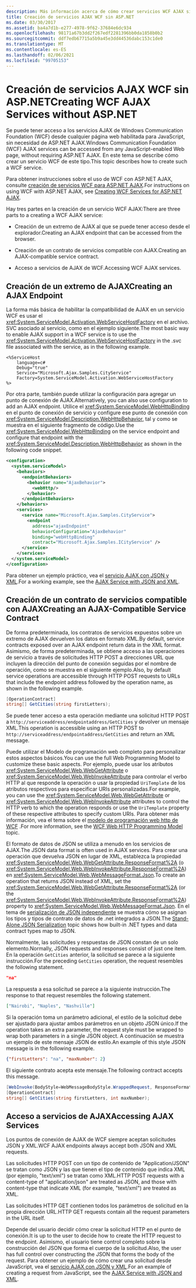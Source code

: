 ```yaml
---
description: Más información acerca de cómo crear servicios WCF AJAX sin ASP.NET
title: Creación de servicios AJAX WCF sin ASP.NET
ms.date: 03/30/2017
ms.assetid: ba4a7d1b-e277-4978-9f62-37684e6dc934
ms.openlocfilehash: 98171a67b3dd2f267edf2281396bb0da1858b0b2
ms.sourcegitcommit: ddf7edb67715a5b9a45e3dd44536dabc153c1de0
ms.translationtype: MT
ms.contentlocale: es-ES
ms.lasthandoff: 02/06/2021
ms.locfileid: "99705153"
---
```

# <a name="creating-wcf-ajax-services-without-aspnet"></a><span data-ttu-id="704be-103">Creación de servicios AJAX WCF sin ASP.NET</span><span class="sxs-lookup"><span data-stu-id="704be-103">Creating WCF AJAX Services without ASP.NET</span></span>

<span data-ttu-id="704be-104">Se puede tener acceso a los servicios AJAX de Windows Communication Foundation (WCF) desde cualquier página web habilitada para JavaScript, sin necesidad de ASP.NET AJAX.</span><span class="sxs-lookup"><span data-stu-id="704be-104">Windows Communication Foundation (WCF) AJAX services can be accessed from any JavaScript-enabled Web page, without requiring ASP.NET AJAX.</span></span> <span data-ttu-id="704be-105">En este tema se describe cómo crear un servicio WCF de este tipo.</span><span class="sxs-lookup"><span data-stu-id="704be-105">This topic describes how to create such a WCF service.</span></span>  
  
 <span data-ttu-id="704be-106">Para obtener instrucciones sobre el uso de WCF con ASP.NET AJAX, consulte [creación de servicios WCF para ASP.NET AJAX](creating-wcf-services-for-aspnet-ajax.md).</span><span class="sxs-lookup"><span data-stu-id="704be-106">For instructions on using WCF with ASP.NET AJAX, see [Creating WCF Services for ASP.NET AJAX](creating-wcf-services-for-aspnet-ajax.md).</span></span>  
  
 <span data-ttu-id="704be-107">Hay tres partes en la creación de un servicio WCF AJAX:</span><span class="sxs-lookup"><span data-stu-id="704be-107">There are three parts to a creating a WCF AJAX service:</span></span>  
  
- <span data-ttu-id="704be-108">Creación de un extremo de AJAX al que se puede tener acceso desde el explorador.</span><span class="sxs-lookup"><span data-stu-id="704be-108">Creating an AJAX endpoint that can be accessed from the browser.</span></span>  
  
- <span data-ttu-id="704be-109">Creación de un contrato de servicios compatible con AJAX.</span><span class="sxs-lookup"><span data-stu-id="704be-109">Creating an AJAX-compatible service contract.</span></span>  
  
- <span data-ttu-id="704be-110">Acceso a servicios de AJAX de WCF.</span><span class="sxs-lookup"><span data-stu-id="704be-110">Accessing WCF AJAX services.</span></span>  
  
## <a name="creating-an-ajax-endpoint"></a><span data-ttu-id="704be-111">Creación de un extremo de AJAX</span><span class="sxs-lookup"><span data-stu-id="704be-111">Creating an AJAX Endpoint</span></span>  

 <span data-ttu-id="704be-112">La forma más básica de habilitar la compatibilidad de AJAX en un servicio WCF es usar el <xref:System.ServiceModel.Activation.WebServiceHostFactory> en el archivo. SVC asociado al servicio, como en el ejemplo siguiente.</span><span class="sxs-lookup"><span data-stu-id="704be-112">The most basic way to enable AJAX support in a WCF service is to use the <xref:System.ServiceModel.Activation.WebServiceHostFactory> in the .svc file associated with the service, as in the following example.</span></span>  
  
```text
<%ServiceHost
    language=c#  
    Debug="true"  
    Service="Microsoft.Ajax.Samples.CityService"  
    Factory=System.ServiceModel.Activation.WebServiceHostFactory  
%>  
```  
  
 <span data-ttu-id="704be-113">Por otra parte, también puede utilizar la configuración para agregar un punto de conexión de AJAX.</span><span class="sxs-lookup"><span data-stu-id="704be-113">Alternatively, you can also use configuration to add an AJAX endpoint.</span></span> <span data-ttu-id="704be-114">Utilice el <xref:System.ServiceModel.WebHttpBinding> en el punto de conexión de servicio y configure ese punto de conexión con <xref:System.ServiceModel.Description.WebHttpBehavior>, tal y como se muestra en el siguiente fragmento de código.</span><span class="sxs-lookup"><span data-stu-id="704be-114">Use the <xref:System.ServiceModel.WebHttpBinding> on the service endpoint and configure that endpoint with the <xref:System.ServiceModel.Description.WebHttpBehavior> as shown in the following code snippet.</span></span>  
  
```xml  
<configuration>  
  <system.serviceModel>  
    <behaviors>  
      <endpointBehaviors>  
        <behavior name="AjaxBehavior">  
          <webHttp/>  
        </behavior>  
      </endpointBehaviors>  
    </behaviors>  
    <services>  
      <service name="Microsoft.Ajax.Samples.CityService">  
        <endpoint
          address="ajaxEndpoint"  
          behaviorConfiguration="AjaxBehavior"  
          binding="webHttpBinding"  
          contract="Microsoft.Ajax.Samples.ICityService" />  
      </service>  
    </services>  
  </system.serviceModel>  
</configuration>  
```  
  
 <span data-ttu-id="704be-115">Para obtener un ejemplo práctico, vea el [servicio AJAX con JSON y XML](../samples/ajax-service-with-json-and-xml-sample.md).</span><span class="sxs-lookup"><span data-stu-id="704be-115">For a working example, see the [AJAX Service with JSON and XML](../samples/ajax-service-with-json-and-xml-sample.md).</span></span>  
  
## <a name="creating-an-ajax-compatible-service-contract"></a><span data-ttu-id="704be-116">Creación de un contrato de servicios compatible con AJAX</span><span class="sxs-lookup"><span data-stu-id="704be-116">Creating an AJAX-Compatible Service Contract</span></span>  

 <span data-ttu-id="704be-117">De forma predeterminada, los contratos de servicios expuestos sobre un extremo de AJAX devuelven los datos en formato XML.</span><span class="sxs-lookup"><span data-stu-id="704be-117">By default, service contracts exposed over an AJAX endpoint return data in the XML format.</span></span> <span data-ttu-id="704be-118">Asimismo, de forma predeterminada, se obtiene acceso a las operaciones de servicio a través de solicitudes HTTP POST a direcciones URL que incluyen la dirección del punto de conexión seguidas por el nombre de operación, como se muestra en el siguiente ejemplo.</span><span class="sxs-lookup"><span data-stu-id="704be-118">Also, by default service operations are accessible through HTTP POST requests to URLs that include the endpoint address followed by the operation name, as shown in the following example.</span></span>  
  
```csharp
[OperationContract]  
string[] GetCities(string firstLetters);  
```  
  
 <span data-ttu-id="704be-119">Se puede tener acceso a esta operación mediante una solicitud HTTP POST a `http://serviceaddress/endpointaddress/GetCities` y devolver un mensaje XML.</span><span class="sxs-lookup"><span data-stu-id="704be-119">This operation is accessible using an HTTP POST to `http://serviceaddress/endpointaddress/GetCities` and return an XML message.</span></span>  
  
 <span data-ttu-id="704be-120">Puede utilizar el Modelo de programación web completo para personalizar estos aspectos básicos.</span><span class="sxs-lookup"><span data-stu-id="704be-120">You can use the full Web Programming Model to customize these basic aspects.</span></span> <span data-ttu-id="704be-121">Por ejemplo, puede usar los atributos <xref:System.ServiceModel.Web.WebGetAttribute> o <xref:System.ServiceModel.Web.WebInvokeAttribute> para controlar el verbo HTTP al que responde la operación o usar la propiedad `UriTemplate` de los atributos respectivos para especificar URIs personalizadas.</span><span class="sxs-lookup"><span data-stu-id="704be-121">For example, you can use the <xref:System.ServiceModel.Web.WebGetAttribute> or <xref:System.ServiceModel.Web.WebInvokeAttribute> attributes to control the HTTP verb to which the operation responds or use the `UriTemplate` property of these respective attributes to specify custom URIs.</span></span> <span data-ttu-id="704be-122">Para obtener más información, vea el tema sobre el [modelo de programación web http de WCF](wcf-web-http-programming-model.md) .</span><span class="sxs-lookup"><span data-stu-id="704be-122">For more information, see the [WCF Web HTTP Programming Model](wcf-web-http-programming-model.md) topic.</span></span>  
  
 <span data-ttu-id="704be-123">El formato de datos de JSON se utiliza a menudo en los servicios de AJAX.</span><span class="sxs-lookup"><span data-stu-id="704be-123">The JSON data format is often used in AJAX services.</span></span> <span data-ttu-id="704be-124">Para crear una operación que devuelva JSON en lugar de XML, establezca la propiedad <xref:System.ServiceModel.Web.WebGetAttribute.ResponseFormat%2A> (o <xref:System.ServiceModel.Web.WebInvokeAttribute.ResponseFormat%2A>) en <xref:System.ServiceModel.Web.WebMessageFormat.Json>.</span><span class="sxs-lookup"><span data-stu-id="704be-124">To create an operation that returns JSON instead of XML, set the <xref:System.ServiceModel.Web.WebGetAttribute.ResponseFormat%2A> (or the <xref:System.ServiceModel.Web.WebInvokeAttribute.ResponseFormat%2A>) property to <xref:System.ServiceModel.Web.WebMessageFormat.Json>.</span></span> <span data-ttu-id="704be-125">En el tema de [serialización de JSON independiente](stand-alone-json-serialization.md) se muestra cómo se asignan los tipos y tipos de contrato de datos de .net integrados a JSON.</span><span class="sxs-lookup"><span data-stu-id="704be-125">The [Stand-Alone JSON Serialization](stand-alone-json-serialization.md) topic shows how built-in .NET types and data contract types map to JSON.</span></span>  
  
 <span data-ttu-id="704be-126">Normalmente, las solicitudes y respuestas de JSON constan de un solo elemento.</span><span class="sxs-lookup"><span data-stu-id="704be-126">Normally, JSON requests and responses consist of just one item.</span></span> <span data-ttu-id="704be-127">En la operación `GetCities` anterior, la solicitud se parece a la siguiente instrucción.</span><span class="sxs-lookup"><span data-stu-id="704be-127">For the preceding `GetCities` operation, the request resembles the following statement.</span></span>  
  
```json
"na"  
```  
  
 <span data-ttu-id="704be-128">La respuesta a esa solicitud se parece a la siguiente instrucción.</span><span class="sxs-lookup"><span data-stu-id="704be-128">The response to that request resembles the following statement.</span></span>  
  
```json
["Nairobi", "Naples", "Nashville"]  
```  
  
 <span data-ttu-id="704be-129">Si la operación toma un parámetro adicional, el estilo de la solicitud debe ser ajustado para ajustar ambos parámetros en un objeto JSON único.</span><span class="sxs-lookup"><span data-stu-id="704be-129">If the operation takes an extra parameter, the request style must be wrapped to wrap both parameters in a single JSON object.</span></span> <span data-ttu-id="704be-130">A continuación se muestra un ejemplo de este mensaje JSON de estilo.</span><span class="sxs-lookup"><span data-stu-id="704be-130">An example of this style JSON message is in the following example.</span></span>  
  
```json  
{"firstLetters": "na", "maxNumber": 2}  
```  
  
 <span data-ttu-id="704be-131">El siguiente contrato acepta este mensaje.</span><span class="sxs-lookup"><span data-stu-id="704be-131">The following contract accepts this message.</span></span>  
  
```csharp
[WebInvoke(BodyStyle=WebMessageBodyStyle.WrappedRequest, ResponseFormat=WebMessageFormat.Json)]  
[OperationContract]  
string[] GetCities(string firstLetters, int maxNumber);  
```  
  
## <a name="accessing-ajax-services"></a><span data-ttu-id="704be-132">Acceso a servicios de AJAX</span><span class="sxs-lookup"><span data-stu-id="704be-132">Accessing AJAX Services</span></span>  

 <span data-ttu-id="704be-133">Los puntos de conexión de AJAX de WCF siempre aceptan solicitudes JSON y XML.</span><span class="sxs-lookup"><span data-stu-id="704be-133">WCF AJAX endpoints always accept both JSON and XML requests.</span></span>  
  
 <span data-ttu-id="704be-134">Las solicitudes HTTP POST con un tipo de contenido de "Application/JSON" se tratan como JSON y las que tienen el tipo de contenido que indica XML (por ejemplo, "text/xml") se tratan como XML.</span><span class="sxs-lookup"><span data-stu-id="704be-134">HTTP POST requests with a content-type of "application/json" are treated as JSON, and those with content-type that indicate XML (for example, "text/xml") are treated as XML.</span></span>  
  
 <span data-ttu-id="704be-135">Las solicitudes HTTP GET contienen todos los parámetros de solicitud en la propia dirección URL.</span><span class="sxs-lookup"><span data-stu-id="704be-135">HTTP GET requests contain all the request parameters in the URL itself.</span></span>  
  
 <span data-ttu-id="704be-136">Depende del usuario decidir cómo crear la solicitud HTTP en el punto de conexión.</span><span class="sxs-lookup"><span data-stu-id="704be-136">It is up to the user to decide how to create the HTTP request to the endpoint.</span></span> <span data-ttu-id="704be-137">Asimismo, el usuario tiene control completo sobre la construcción del JSON que forma el cuerpo de la solicitud.</span><span class="sxs-lookup"><span data-stu-id="704be-137">Also, the user has full control over constructing the JSON that forms the body of the request.</span></span> <span data-ttu-id="704be-138">Para obtener un ejemplo de cómo crear una solicitud desde JavaScript, vea el [servicio AJAX con JSON y XML](../samples/ajax-service-with-json-and-xml-sample.md).</span><span class="sxs-lookup"><span data-stu-id="704be-138">For an example of creating a request from JavaScript, see the [AJAX Service with JSON and XML](../samples/ajax-service-with-json-and-xml-sample.md).</span></span>
